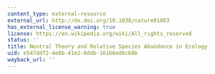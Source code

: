 ```yaml
---
content_type: external-resource
external_url: http://dx.doi.org/10.1038/nature01883
has_external_license_warning: true
license: https://en.wikipedia.org/wiki/All_rights_reserved
status: ''
title: Neutral Theory and Relative Species Abundance in Ecology
uid: e547ddf2-4e8b-41e2-8ddb-16166ed6c68b
wayback_url: ''
---
```

